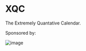 # XQC
The Extremely Quantative Calendar.

Sponsored by:


![image](https://github.com/user-attachments/assets/a565830c-8475-42f0-a68c-739b2034c026)
